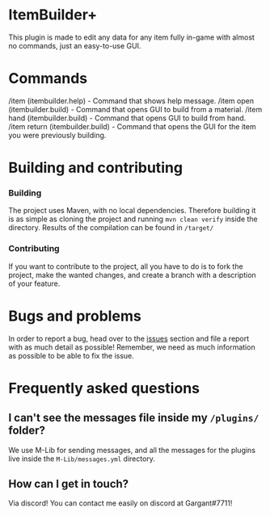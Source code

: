 # ItemBuilder+
This plugin is made to edit any data for any item fully in-game with almost no commands, just an easy-to-use GUI.

# Commands
/item <help> (itembuilder.help) - Command that shows help message.
/item open <material> (itembuilder.build) - Command that opens GUI to build from a material.
/item hand (itembuilder.build) - Command that opens GUI to build from hand.
/item return (itembuilder.build) - Command that opens the GUI for the item you were previously building.

# Building and contributing
### Building
The project uses Maven, with no local dependencies. Therefore building it is as simple as cloning the project and running 
```mvn clean verify``` 
inside the directory. Results of the compilation can be found in `/target/`

### Contributing
If you want to contribute to the project, all you have to do is to fork the project, make the wanted changes, and create a branch with a description of your feature.

# Bugs and problems
In order to report a bug, head over to the [issues](https://github.com/Gargant0373/REStrafes/issues) section and file a report with as much detail as possible! Remember, we need as much information as possible to be able to fix the issue.

# Frequently asked questions
## I can't see the messages file inside my `/plugins/` folder?
We use M-Lib for sending messages, and all the messages for the plugins live inside the `M-Lib/messages.yml` directory.

## How can I get in touch?
Via discord! You can contact me easily on discord at Gargant#7711!
